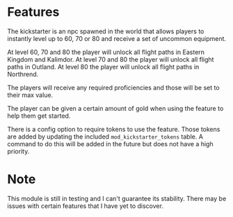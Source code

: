 # Features
The kickstarter is an npc spawned in the world that allows players to instantly level up to 60, 70 or 80 and receive a set of uncommon equipment.

At level 60, 70 and 80 the player will unlock all flight paths in Eastern Kingdom and Kalimdor. At level 70 and 80 the player will unlock all flight paths in Outland. At level 80 the player will unlock all flight paths in Northrend.

The players will receive any required proficiencies and those will be set to their max value.

The player can be given a certain amount of gold when using the feature to help them get started.

There is a config option to require tokens to use the feature. Those tokens are added by updating the included `mod_kickstarter_tokens` table. A command to do this will be added in the future but does not have a high priority.

# Note
This module is still in testing and I can't guarantee its stability. There may be issues with certain features that I have yet to discover.
